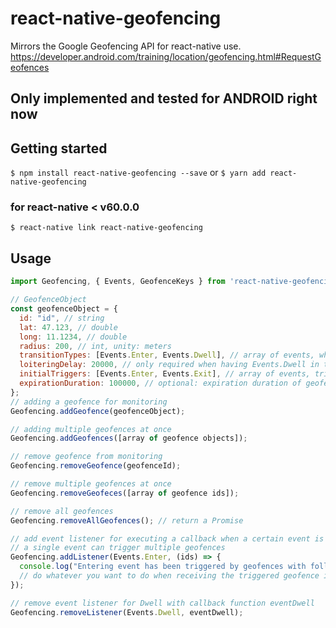 # react-native-geofencing
Mirrors the Google Geofencing API for react-native use.
https://developer.android.com/training/location/geofencing.html#RequestGeofences

## Only implemented and tested for ANDROID right now

## Getting started

`$ npm install react-native-geofencing --save`
or
`$ yarn add react-native-geofencing`

### for react-native < v60.0.0

`$ react-native link react-native-geofencing`

## Usage
```javascript
import Geofencing, { Events, GeofenceKeys } from 'react-native-geofencing';

// GeofenceObject
const geofenceObject = {
  id: "id", // string
  lat: 47.123, // double
  long: 11.1234, // double
  radius: 200, // int, unity: meters
  transitionTypes: [Events.Enter, Events.Dwell], // array of events, what kind of transitions to trigger
  loiteringDelay: 20000, // only required when having Events.Dwell in transitionTypes, time in MS until dwell event should      trigger
  initialTriggers: [Events.Enter, Events.Exit], // array of events, triggers when starting inside/outside of a geofence
  expirationDuration: 100000, // optional: expiration duration of geofence in MS
};
// adding a geofence for monitoring
Geofencing.addGeofence(geofenceObject);

// adding multiple geofences at once
Geofencing.addGeofences([array of geofence objects]);

// remove geofence from monitoring
Geofencing.removeGeofence(geofenceId);

// remove multiple geofences at once
Geofencing.removeGeofeces([array of geofence ids]);

// remove all geofences
Geofencing.removeAllGeofences(); // return a Promise

// add event listener for executing a callback when a certain event is triggered
// a single event can trigger multiple geofences
Geofencing.addListener(Events.Enter, (ids) => {
  console.log("Entering event has been triggered by geofences with following: ", ids);
  // do whatever you want to do when receiving the triggered geofence ids
});

// remove event listener for Dwell with callback function eventDwell
Geofencing.removeListener(Events.Dwell, eventDwell);

```
